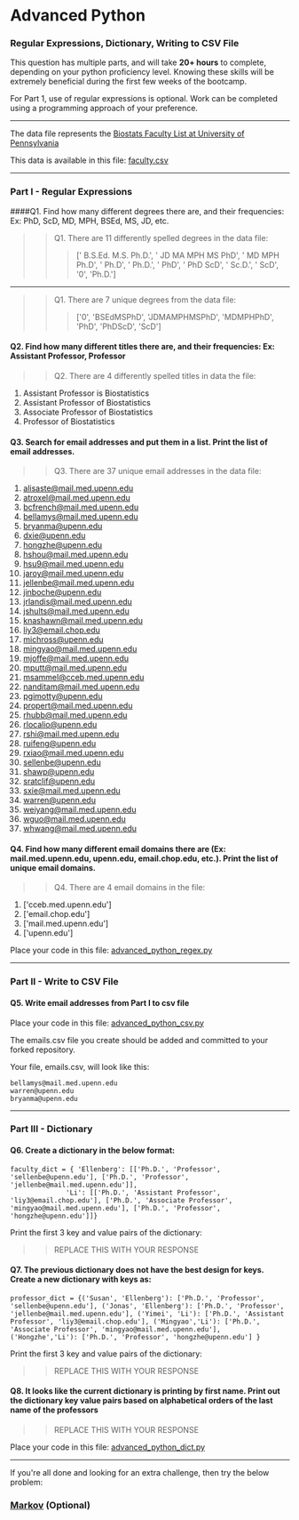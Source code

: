 # Advanced Python    

### Regular Expressions, Dictionary, Writing to CSV File  

This question has multiple parts, and will take **20+ hours** to complete, depending on your python proficiency level.  Knowing these skills will be extremely beneficial during the first few weeks of the bootcamp.

For Part 1, use of regular expressions is optional.  Work can be completed using a programming approach of your preference. 

---

The data file represents the [Biostats Faculty List at University of Pennsylvania](http://www.med.upenn.edu/cceb/biostat/faculty.shtml)

This data is available in this file:  [faculty.csv](python/faculty.csv)

--- 

### Part I - Regular Expressions  


####Q1. Find how many different degrees there are, and their frequencies: Ex:  PhD, ScD, MD, MPH, BSEd, MS, JD, etc.

>> Q1. There are 11 differently spelled degrees in the data file:  
>>> [' B.S.Ed. M.S. Ph.D.', ' JD MA MPH MS PhD', ' MD MPH Ph.D', ' Ph.D', ' Ph.D.', ' PhD', ' PhD ScD', ' Sc.D.', ' ScD', '0', 'Ph.D.']

----------

>> Q1. There are 7 unique degrees from the data file:
>>> ['0', 'BSEdMSPhD', 'JDMAMPHMSPhD', 'MDMPHPhD', 'PhD', 'PhDScD', 'ScD']


#### Q2. Find how many different titles there are, and their frequencies:  Ex:  Assistant Professor, Professor

>> Q2. There are 4 differently spelled titles in data the file:  
1. Assistant Professor is Biostatistics  
2. Assistant Professor of Biostatistics  
3. Associate Professor of Biostatistics  
4. Professor of Biostatistics


#### Q3. Search for email addresses and put them in a list.  Print the list of email addresses.

>> Q3. There are 37 unique email addresses in the data file:
1. alisaste@mail.med.upenn.edu
2. atroxel@mail.med.upenn.edu
3. bcfrench@mail.med.upenn.edu
4. bellamys@mail.med.upenn.edu
5. bryanma@upenn.edu
6. dxie@upenn.edu
7. hongzhe@upenn.edu
8. hshou@mail.med.upenn.edu
9. hsu9@mail.med.upenn.edu
10. jaroy@mail.med.upenn.edu
11. jellenbe@mail.med.upenn.edu
12. jinboche@upenn.edu
13. jrlandis@mail.med.upenn.edu
14. jshults@mail.med.upenn.edu
15. knashawn@mail.med.upenn.edu
16. liy3@email.chop.edu
17. michross@upenn.edu
18. mingyao@mail.med.upenn.edu
19. mjoffe@mail.med.upenn.edu
20. mputt@mail.med.upenn.edu
21. msammel@cceb.med.upenn.edu
22. nanditam@mail.med.upenn.edu
23. pgimotty@upenn.edu
24. propert@mail.med.upenn.edu
25. rhubb@mail.med.upenn.edu
26. rlocalio@upenn.edu
27. rshi@mail.med.upenn.edu
28. ruifeng@upenn.edu
29. rxiao@mail.med.upenn.edu
30. sellenbe@upenn.edu
31. shawp@upenn.edu
32. sratclif@upenn.edu
33. sxie@mail.med.upenn.edu
34. warren@upenn.edu
35. weiyang@mail.med.upenn.edu
36. wguo@mail.med.upenn.edu
37. whwang@mail.med.upenn.edu


#### Q4. Find how many different email domains there are (Ex:  mail.med.upenn.edu, upenn.edu, email.chop.edu, etc.).  Print the list of unique email domains.

>> Q4. There are 4 email domains in the file:
1. ['cceb.med.upenn.edu']
2. ['email.chop.edu']
3. ['mail.med.upenn.edu']
4. ['upenn.edu']

Place your code in this file: [advanced_python_regex.py](python/advanced_python_regex.py)

---

### Part II - Write to CSV File

#### Q5.  Write email addresses from Part I to csv file

Place your code in this file: [advanced_python_csv.py](python/advanced_python_csv.py)

The emails.csv file you create should be added and committed to your forked repository.

Your file, emails.csv, will look like this:
```
bellamys@mail.med.upenn.edu
warren@upenn.edu
bryanma@upenn.edu
```

---

### Part III - Dictionary

#### Q6.  Create a dictionary in the below format:
```
faculty_dict = { 'Ellenberg': [['Ph.D.', 'Professor', 'sellenbe@upenn.edu'], ['Ph.D.', 'Professor', 'jellenbe@mail.med.upenn.edu']],
              'Li': [['Ph.D.', 'Assistant Professor', 'liy3@email.chop.edu'], ['Ph.D.', 'Associate Professor', 'mingyao@mail.med.upenn.edu'], ['Ph.D.', 'Professor', 'hongzhe@upenn.edu']]}
```
Print the first 3 key and value pairs of the dictionary:

>> REPLACE THIS WITH YOUR RESPONSE

#### Q7.  The previous dictionary does not have the best design for keys.  Create a new dictionary with keys as:

```
professor_dict = {('Susan', 'Ellenberg'): ['Ph.D.', 'Professor', 'sellenbe@upenn.edu'], ('Jonas', 'Ellenberg'): ['Ph.D.', 'Professor', 'jellenbe@mail.med.upenn.edu'], ('Yimei', 'Li'): ['Ph.D.', 'Assistant Professor', 'liy3@email.chop.edu'], ('Mingyao','Li'): ['Ph.D.', 'Associate Professor', 'mingyao@mail.med.upenn.edu'], ('Hongzhe','Li'): ['Ph.D.', 'Professor', 'hongzhe@upenn.edu'] }
```

Print the first 3 key and value pairs of the dictionary:

>> REPLACE THIS WITH YOUR RESPONSE

#### Q8.  It looks like the current dictionary is printing by first name.  Print out the dictionary key value pairs based on alphabetical orders of the last name of the professors

>> REPLACE THIS WITH YOUR RESPONSE

Place your code in this file: [advanced_python_dict.py](python/advanced_python_dict.py)

--- 

If you're all done and looking for an extra challenge, then try the below problem:  

### [Markov](python/markov.py) (Optional)

